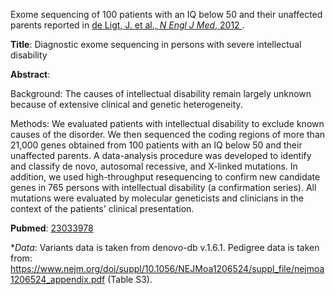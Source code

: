 
Exome sequencing of 100 patients with an IQ below 50 and their unaffected 
parents reported in
<a href="https://www.nejm.org/doi/10.1056/NEJMoa1206524" target="_blank">
de Ligt, J. et al., *N Engl J Med*, 2012
</a>.

**Title**: Diagnostic exome sequencing in persons with severe intellectual disability

**Abstract**:

Background: The causes of intellectual disability remain largely unknown
because of extensive clinical and genetic heterogeneity.

Methods: We evaluated patients with intellectual disability to exclude known
causes of the disorder. We then sequenced the coding regions of more than
21,000 genes obtained from 100 patients with an IQ below 50 and their
unaffected parents. A data-analysis procedure was developed to identify and
classify de novo, autosomal recessive, and X-linked mutations. In addition, we
used high-throughput resequencing to confirm new candidate genes in 765 persons
with intellectual disability (a confirmation series). All mutations were
evaluated by molecular geneticists and clinicians in the context of the
patients' clinical presentation.

**Pubmed**:
<a href="https://pubmed.ncbi.nlm.nih.gov/23033978/" target="_blank">23033978</a>

**Data*:
Variants data is taken from denovo-db v.1.6.1.
Pedigree data is taken from: https://www.nejm.org/doi/suppl/10.1056/NEJMoa1206524/suppl_file/nejmoa1206524_appendix.pdf (Table S3).